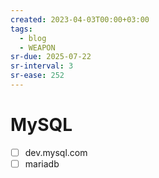 ```yaml
---
created: 2023-04-03T00:00+03:00
tags:
  - blog
  - WEAPON
sr-due: 2025-07-22
sr-interval: 3
sr-ease: 252
---
```


# MySQL

- [ ] dev.mysql.com
- [ ] mariadb
